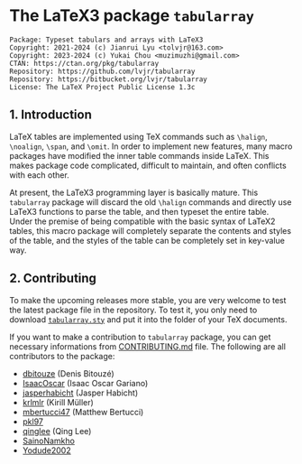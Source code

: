 # The LaTeX3 package `tabularray`

```
Package: Typeset tabulars and arrays with LaTeX3
Copyright: 2021-2024 (c) Jianrui Lyu <tolvjr@163.com>
Copyright: 2023-2024 (c) Yukai Chou <muzimuzhi@gmail.com>
CTAN: https://ctan.org/pkg/tabularray
Repository: https://github.com/lvjr/tabularray
Repository: https://bitbucket.org/lvjr/tabularray
License: The LaTeX Project Public License 1.3c
```

## 1\. Introduction

LaTeX tables are implemented using TeX commands such as `\halign`, `\noalign`, `\span`, and `\omit`.
In order to implement new features, many macro packages have modified the inner table commands inside LaTeX.
This makes package code complicated, difficult to maintain, and often conflicts with each other.

At present, the LaTeX3 programming layer is basically mature.
This `tabularray` package will discard the old `\halign` commands and directly use LaTeX3 functions to parse the table,
and then typeset the entire table.
Under the premise of being compatible with the basic syntax of LaTeX2 tables,
this macro package will completely separate the contents and styles of the table,
and the styles of the table can be completely set in key-value way.

## 2\. Contributing

To make the upcoming releases more stable, you are very welcome to test the latest package file in the repository.
To test it, you only need to download [`tabularray.sty`](https://github.com/lvjr/tabularray/raw/main/tabularray.sty)
and put it into the folder of your TeX documents.

If you want to make a contribution to `tabularray` package, you can get necessary informations from [CONTRIBUTING.md](https://github.com/lvjr/tabularray/blob/main/CONTRIBUTING.md) file.
The following are all contributors to the package:

  - [dbitouze](https://github.com/lvjr/tabularray/commits?author=dbitouze) (Denis Bitouzé)
  - [IsaacOscar](https://github.com/lvjr/tabularray/commits?author=IsaacOscar) (Isaac Oscar Gariano)
  - [jasperhabicht](https://github.com/lvjr/tabularray/commits?author=jasperhabicht) (Jasper Habicht)
  - [krlmlr](https://github.com/lvjr/tabularray/commits?author=krlmlr) (Kirill Müller)
  - [mbertucci47](https://github.com/lvjr/tabularray/commits?author=mbertucci47) (Matthew Bertucci)
  - [pkl97](https://github.com/lvjr/tabularray/commits?author=pkl97)
  - [qinglee](https://github.com/lvjr/tabularray/commits?author=qinglee) (Qing Lee)
  - [SainoNamkho](https://github.com/lvjr/tabularray/commits?author=SainoNamkho)
  - [Yodude2002](https://github.com/lvjr/tabularray/commits?author=Yodude2002)
